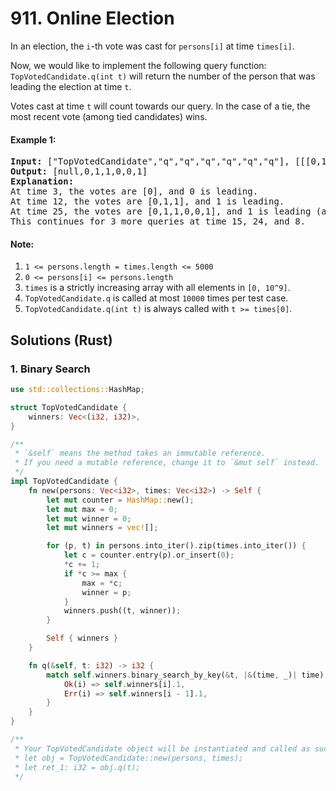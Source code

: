 # 911. Online Election
In an election, the `i`-th vote was cast for `persons[i]` at time `times[i]`.

Now, we would like to implement the following query function: `TopVotedCandidate.q(int t)` will return the number of the person that was leading the election at time `t`.

Votes cast at time `t` will count towards our query.  In the case of a tie, the most recent vote (among tied candidates) wins.

#### Example 1:
<pre>
<strong>Input:</strong> ["TopVotedCandidate","q","q","q","q","q","q"], [[[0,1,1,0,0,1,0],[0,5,10,15,20,25,30]],[3],[12],[25],[15],[24],[8]]
<strong>Output:</strong> [null,0,1,1,0,0,1]
<strong>Explanation:</strong>
At time 3, the votes are [0], and 0 is leading.
At time 12, the votes are [0,1,1], and 1 is leading.
At time 25, the votes are [0,1,1,0,0,1], and 1 is leading (as ties go to the most recent vote.)
This continues for 3 more queries at time 15, 24, and 8.
</pre>

#### Note:
1. `1 <= persons.length = times.length <= 5000`
2. `0 <= persons[i] <= persons.length`
3. `times` is a strictly increasing array with all elements in `[0, 10^9]`.
4. `TopVotedCandidate.q` is called at most `10000` times per test case.
5. `TopVotedCandidate.q(int t)` is always called with `t >= times[0]`.

## Solutions (Rust)

### 1. Binary Search
```Rust
use std::collections::HashMap;

struct TopVotedCandidate {
    winners: Vec<(i32, i32)>,
}

/**
 * `&self` means the method takes an immutable reference.
 * If you need a mutable reference, change it to `&mut self` instead.
 */
impl TopVotedCandidate {
    fn new(persons: Vec<i32>, times: Vec<i32>) -> Self {
        let mut counter = HashMap::new();
        let mut max = 0;
        let mut winner = 0;
        let mut winners = vec![];

        for (p, t) in persons.into_iter().zip(times.into_iter()) {
            let c = counter.entry(p).or_insert(0);
            *c += 1;
            if *c >= max {
                max = *c;
                winner = p;
            }
            winners.push((t, winner));
        }

        Self { winners }
    }

    fn q(&self, t: i32) -> i32 {
        match self.winners.binary_search_by_key(&t, |&(time, _)| time) {
            Ok(i) => self.winners[i].1,
            Err(i) => self.winners[i - 1].1,
        }
    }
}

/**
 * Your TopVotedCandidate object will be instantiated and called as such:
 * let obj = TopVotedCandidate::new(persons, times);
 * let ret_1: i32 = obj.q(t);
 */
```
